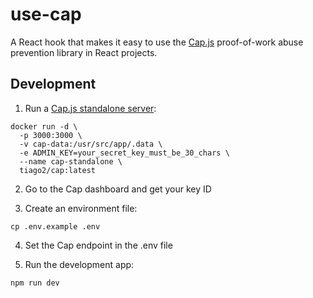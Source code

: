 # use-cap

A React hook that makes it easy to use the [Cap.js](https://capjs.js.org) proof-of-work
abuse prevention library in React projects.

## Development

1. Run a [Cap.js standalone server](https://capjs.js.org/guide/standalone.html):

```shell
docker run -d \
  -p 3000:3000 \
  -v cap-data:/usr/src/app/.data \
  -e ADMIN_KEY=your_secret_key_must_be_30_chars \
  --name cap-standalone \
  tiago2/cap:latest
```

2. Go to the Cap dashboard and get your key ID

3. Create an environment file:

```shell
cp .env.example .env
```

4. Set the Cap endpoint in the .env file

5. Run the development app:

```shell
npm run dev
```
